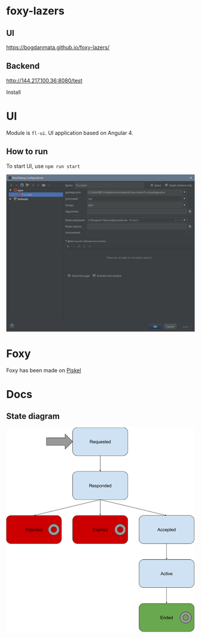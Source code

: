 # foxy-lazers

## UI
https://bogdanmata.github.io/foxy-lazers/

## Backend
http://144.217.100.36:8080/test

Install

# UI

Module is `fl-ui`. UI application based on Angular 4.

## How to run

To start UI, use `npm run start`

![](img/ui-config.jpg)

# Foxy

Foxy has been made on [Piskel](https://www.piskelapp.com/)

# Docs

## State diagram
![](img/Foxy%20Lazers%20-%20State%20diagram.svg)